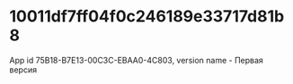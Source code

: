# 10011df7ff04f0c246189e33717d81b8
App id 75B18-B7E13-00C3C-EBAA0-4C803, version name - Первая версия
